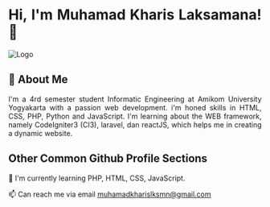 <div style="text-align: justify;">

# Hi, I'm Muhamad Kharis Laksamana! 👋


![Logo](https://tribulant.com/blog/wp-content/uploads/2021/03/11-Most-Successful-Web-Development-platforms-for-2021-Beyond.jpg)


## 🚀 About Me
I'm a 4rd semester student Informatic Engineering at Amikom University Yogyakarta with a passion web development. i'm honed skills in HTML, CSS, PHP, Python and JavaScript. I'm learning about the WEB framework, namely CodeIgniter3 (CI3), laravel, dan reactJS, which helps me in creating a dynamic website.
## Other Common Github Profile Sections
🧠 I'm currently learning PHP, HTML, CSS, JavaScript.

📫 Can reach me via email muhamadkharislksmn@gmail.com
</div>
